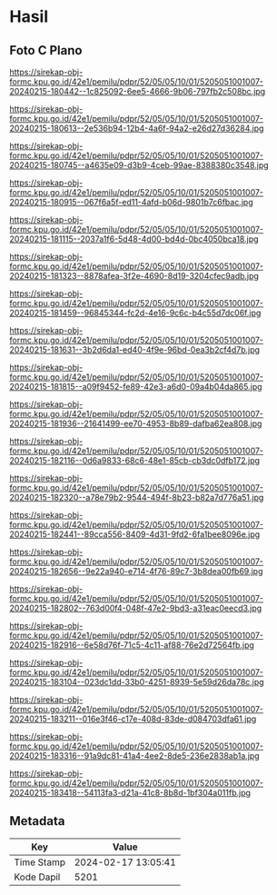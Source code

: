 # Hasil

## Foto C Plano

https://sirekap-obj-formc.kpu.go.id/42e1/pemilu/pdpr/52/05/05/10/01/5205051001007-20240215-180442--1c825092-6ee5-4666-9b06-797fb2c508bc.jpg

https://sirekap-obj-formc.kpu.go.id/42e1/pemilu/pdpr/52/05/05/10/01/5205051001007-20240215-180613--2e536b94-12b4-4a6f-94a2-e26d27d36284.jpg

https://sirekap-obj-formc.kpu.go.id/42e1/pemilu/pdpr/52/05/05/10/01/5205051001007-20240215-180745--a4635e09-d3b9-4ceb-99ae-8388380c3548.jpg

https://sirekap-obj-formc.kpu.go.id/42e1/pemilu/pdpr/52/05/05/10/01/5205051001007-20240215-180915--067f6a5f-ed11-4afd-b06d-9801b7c6fbac.jpg

https://sirekap-obj-formc.kpu.go.id/42e1/pemilu/pdpr/52/05/05/10/01/5205051001007-20240215-181115--2037a1f6-5d48-4d00-bd4d-0bc4050bca18.jpg

https://sirekap-obj-formc.kpu.go.id/42e1/pemilu/pdpr/52/05/05/10/01/5205051001007-20240215-181323--8878afea-3f2e-4690-8d19-3204cfec9adb.jpg

https://sirekap-obj-formc.kpu.go.id/42e1/pemilu/pdpr/52/05/05/10/01/5205051001007-20240215-181459--96845344-fc2d-4e16-9c6c-b4c55d7dc06f.jpg

https://sirekap-obj-formc.kpu.go.id/42e1/pemilu/pdpr/52/05/05/10/01/5205051001007-20240215-181631--3b2d6da1-ed40-4f9e-96bd-0ea3b2cf4d7b.jpg

https://sirekap-obj-formc.kpu.go.id/42e1/pemilu/pdpr/52/05/05/10/01/5205051001007-20240215-181815--a09f9452-fe89-42e3-a6d0-09a4b04da865.jpg

https://sirekap-obj-formc.kpu.go.id/42e1/pemilu/pdpr/52/05/05/10/01/5205051001007-20240215-181936--21641499-ee70-4953-8b89-dafba62ea808.jpg

https://sirekap-obj-formc.kpu.go.id/42e1/pemilu/pdpr/52/05/05/10/01/5205051001007-20240215-182116--0d6a9833-68c6-48e1-85cb-cb3dc0dfb172.jpg

https://sirekap-obj-formc.kpu.go.id/42e1/pemilu/pdpr/52/05/05/10/01/5205051001007-20240215-182320--a78e79b2-9544-494f-8b23-b82a7d776a51.jpg

https://sirekap-obj-formc.kpu.go.id/42e1/pemilu/pdpr/52/05/05/10/01/5205051001007-20240215-182441--89cca556-8409-4d31-9fd2-6fa1bee8096e.jpg

https://sirekap-obj-formc.kpu.go.id/42e1/pemilu/pdpr/52/05/05/10/01/5205051001007-20240215-182656--9e22a940-e714-4f76-89c7-3b8dea00fb69.jpg

https://sirekap-obj-formc.kpu.go.id/42e1/pemilu/pdpr/52/05/05/10/01/5205051001007-20240215-182802--763d00f4-048f-47e2-9bd3-a31eac0eecd3.jpg

https://sirekap-obj-formc.kpu.go.id/42e1/pemilu/pdpr/52/05/05/10/01/5205051001007-20240215-182916--6e58d76f-71c5-4c11-af88-76e2d72564fb.jpg

https://sirekap-obj-formc.kpu.go.id/42e1/pemilu/pdpr/52/05/05/10/01/5205051001007-20240215-183104--023dc1dd-33b0-4251-8939-5e59d26da78c.jpg

https://sirekap-obj-formc.kpu.go.id/42e1/pemilu/pdpr/52/05/05/10/01/5205051001007-20240215-183211--016e3f46-c17e-408d-83de-d084703dfa61.jpg

https://sirekap-obj-formc.kpu.go.id/42e1/pemilu/pdpr/52/05/05/10/01/5205051001007-20240215-183316--91a9dc81-41a4-4ee2-8de5-236e2838ab1a.jpg

https://sirekap-obj-formc.kpu.go.id/42e1/pemilu/pdpr/52/05/05/10/01/5205051001007-20240215-183418--54113fa3-d21a-41c8-8b8d-1bf304a011fb.jpg


## Metadata

| Key        | Value               |
| ---------- | ------------------- |
| Time Stamp | 2024-02-17 13:05:41 |
| Kode Dapil | 5201                |



